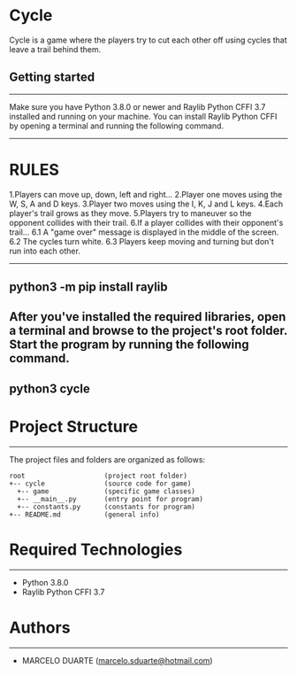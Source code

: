 # Cycle
Cycle is a game where the players try to cut each other off using cycles that leave a trail behind them. 

## Getting started
---
Make sure you have Python 3.8.0 or newer and Raylib Python CFFI 3.7 installed and running on your machine. 
You can install Raylib Python CFFI by opening a terminal and running the following command.

---
# RULES

1.Players can move up, down, left and right...
2.Player one moves using the W, S, A and D keys.
3.Player two moves using the I, K, J and L keys.
4.Each player's trail grows as they move.
5.Players try to maneuver so the opponent collides with their trail.
6.If a player collides with their opponent's trail...
  6.1 A "game over" message is displayed in the middle of the screen.
  6.2 The cycles turn white.
  6.3 Players keep moving and turning but don't run into each other.

---
python3 -m pip install raylib
---
After you've installed the required libraries, open a terminal and browse to the project's root folder. Start the program by running the following command.
---
python3 cycle 
---

# Project Structure
---
The project files and folders are organized as follows:
```
root                    (project root folder)
+-- cycle               (source code for game)
  +-- game              (specific game classes)
  +-- __main__.py       (entry point for program)
  +-- constants.py      (constants for program)
+-- README.md           (general info)
```

# Required Technologies
---
* Python 3.8.0
* Raylib Python CFFI 3.7


# Authors
---
* MARCELO DUARTE (marcelo.sduarte@hotmail.com)